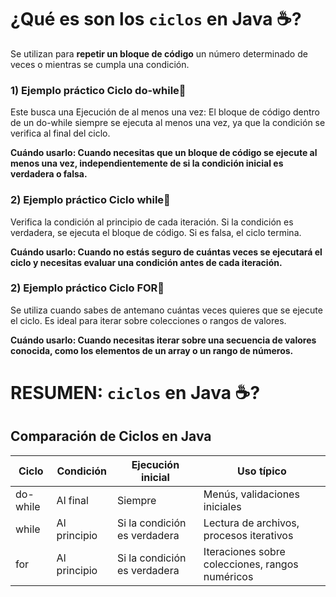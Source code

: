# ¿Qué es son los  `ciclos` en Java ☕?

Se utilizan para  **repetir un bloque de código**  un número determinado de veces o 
mientras se cumpla una condición.

### 1) Ejemplo práctico Ciclo do-while🎢

Este busca una Ejecución de al menos una vez: El bloque de código dentro de un do-while siempre se ejecuta al menos una vez, 
ya que la condición se verifica al final del ciclo.

**Cuándo usarlo: Cuando necesitas que un bloque de código se ejecute al menos una vez, independientemente de si
la condición inicial es verdadera o falsa.**

### 2) Ejemplo práctico Ciclo while🎢

Verifica la condición al principio de cada iteración. Si la condición es verdadera, se ejecuta el bloque de código. 
Si es falsa, el ciclo termina.

**Cuándo usarlo:  Cuando no estás seguro de cuántas veces se ejecutará el ciclo y necesitas evaluar una condición 
antes de cada iteración.**

### 2) Ejemplo práctico Ciclo FOR🎢

Se utiliza cuando sabes de antemano cuántas veces quieres que se ejecute el ciclo. Es ideal para iterar sobre 
colecciones o rangos de valores.

**Cuándo usarlo: Cuando necesitas iterar sobre una secuencia de valores conocida, como los elementos de un array 
o un rango de números.**

# RESUMEN:  `ciclos` en Java ☕?

## Comparación de Ciclos en Java

| Ciclo | Condición | Ejecución inicial | Uso típico |
|---|---|---|---|
| do-while | Al final | Siempre | Menús, validaciones iniciales |
| while | Al principio | Si la condición es verdadera | Lectura de archivos, procesos iterativos |
| for | Al principio | Si la condición es verdadera | Iteraciones sobre colecciones, rangos numéricos |
